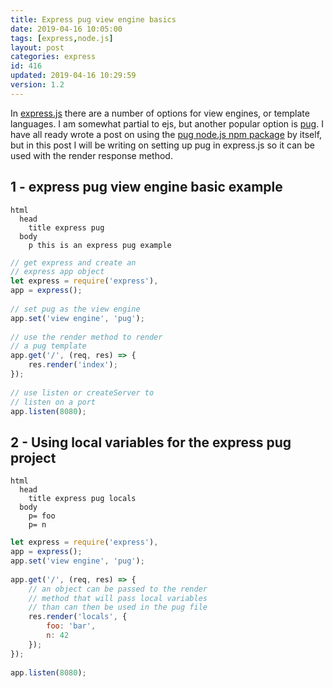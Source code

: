 ```yaml
---
title: Express pug view engine basics
date: 2019-04-16 10:05:00
tags: [express,node.js]
layout: post
categories: express
id: 416
updated: 2019-04-16 10:29:59
version: 1.2
---
```


In [express.js](https://expressjs.com/) there are a number of options for view engines, or template languages. I am somewhat partial to ejs, but another popular option is [pug](https://pugjs.org/api/getting-started.html). I have all ready wrote a post on using the [pug node.js npm package](/2017/12/05/nodejs-pug-getting-started/) by itself, but in this post I will be writing on setting up pug in express.js so it can be used with the render response method.

<!-- more -->

## 1 - express pug view engine basic example


```
html
  head
    title express pug
  body
    p this is an express pug example
```

```js
// get express and create an
// express app object
let express = require('express'),
app = express();
 
// set pug as the view engine
app.set('view engine', 'pug');
 
// use the render method to render
// a pug template
app.get('/', (req, res) => {
    res.render('index');
});
 
// use listen or createServer to
// listen on a port
app.listen(8080);
```

## 2 - Using local variables for the express pug project

```
html
  head
    title express pug locals
  body
    p= foo
    p= n
```

```js
let express = require('express'),
app = express();
app.set('view engine', 'pug');
 
app.get('/', (req, res) => {
    // an object can be passed to the render
    // method that will pass local variables
    // than can then be used in the pug file
    res.render('locals', {
        foo: 'bar',
        n: 42
    });
});
 
app.listen(8080);
```